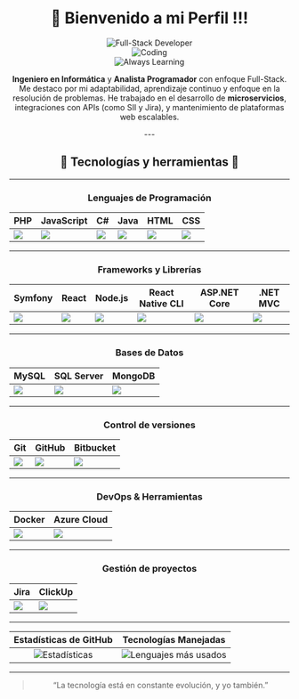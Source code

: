 <div align="center" >
<p align="center">
  
  <h1>👋 Bienvenido a mi Perfil !!!</h1>

  <img src="https://img.shields.io/badge/Full--Stack-Developer-blueviolet?style=for-the-badge&logo=dev.to" alt="Full-Stack Developer"/><br>
  <img src="https://img.shields.io/badge/Coding-100%25-green?style=for-the-badge&logo=visualstudiocode" alt="Coding"/><br>
  <img src="https://img.shields.io/badge/Always--Learning-yellow?style=for-the-badge&logo=read-the-docs" alt="Always Learning"/>

</p>

<p align="center">
  <b>Ingeniero en Informática</b> y <b>Analista Programador</b> con enfoque Full-Stack.  
  Me destaco por mi adaptabilidad, aprendizaje continuo y enfoque en la resolución de problemas.  
  He trabajado en el desarrollo de <b>microservicios</b>, integraciones con APIs (como SII y Jira),  
  y mantenimiento de plataformas web escalables.
</p>
---

## 🧰 Tecnologías y herramientas 🧰

---

### Lenguajes de Programación

| PHP         | JavaScript   | C#          | Java        | HTML        | CSS         |
|-------------|--------------|-------------|-------------|-------------|-------------|
| ![](https://img.shields.io/badge/PHP-777BB4?style=for-the-badge&logo=php&logoColor=white) | ![](https://img.shields.io/badge/JavaScript-F7DF1E?style=for-the-badge&logo=javascript&logoColor=black) | ![](https://img.shields.io/badge/C%23-239120?style=for-the-badge&logo=c-sharp&logoColor=white) | ![](https://img.shields.io/badge/Java-007396?style=for-the-badge&logo=java&logoColor=white) | ![](https://img.shields.io/badge/HTML5-E34F26?style=for-the-badge&logo=html5&logoColor=white) | ![](https://img.shields.io/badge/CSS3-1572B6?style=for-the-badge&logo=css3&logoColor=white) |

---

### Frameworks y Librerías

| Symfony     | React        | Node.js     | React Native CLI | ASP.NET Core | .NET MVC    |
|-------------|--------------|-------------|------------------|--------------|-------------|
| ![](https://img.shields.io/badge/Symfony-000000?style=for-the-badge&logo=symfony&logoColor=white) | ![](https://img.shields.io/badge/React-61DAFB?style=for-the-badge&logo=react&logoColor=black) | ![](https://img.shields.io/badge/Node.js-339933?style=for-the-badge&logo=nodedotjs&logoColor=white) | ![](https://img.shields.io/badge/React_Native-20232A?style=for-the-badge&logo=react&logoColor=61DAFB) | ![](https://img.shields.io/badge/ASP.NET_Core-512BD4?style=for-the-badge&logo=dotnet&logoColor=white) | ![](https://img.shields.io/badge/.NET_MVC-512BD4?style=for-the-badge&logo=dotnet&logoColor=white) |

---

### Bases de Datos

| MySQL       | SQL Server  | MongoDB     |
|-------------|-------------|-------------|
| ![](https://img.shields.io/badge/MySQL-4479A1?style=for-the-badge&logo=mysql&logoColor=white) | ![](https://img.shields.io/badge/SQL_Server-CC2927?style=for-the-badge&logo=microsoftsqlserver&logoColor=white) | ![](https://img.shields.io/badge/MongoDB-47A248?style=for-the-badge&logo=mongodb&logoColor=white) |

---

### Control de versiones

| Git         | GitHub      | Bitbucket   |
|-------------|-------------|-------------|
| ![](https://img.shields.io/badge/Git-F05032?style=for-the-badge&logo=git&logoColor=white) | ![](https://img.shields.io/badge/GitHub-181717?style=for-the-badge&logo=github&logoColor=white) | ![](https://img.shields.io/badge/Bitbucket-0052CC?style=for-the-badge&logo=bitbucket&logoColor=white) |

---

### DevOps & Herramientas

| Docker      | Azure Cloud |
|-------------|-------------|
| ![](https://img.shields.io/badge/Docker-2496ED?style=for-the-badge&logo=docker&logoColor=white) | ![](https://img.shields.io/badge/Microsoft_Azure-0078D7?style=for-the-badge&logo=microsoftazure&logoColor=white) |

---

### Gestión de proyectos

| Jira        | ClickUp     |
|-------------|-------------|
| ![](https://img.shields.io/badge/Jira-0052CC?style=for-the-badge&logo=jira&logoColor=white) | ![](https://img.shields.io/badge/ClickUp-7B68EE?style=for-the-badge&logo=clickup&logoColor=white) |

---


| Estadísticas de GitHub | Tecnologías Manejadas  |
|:---------------------:|:-------------------:|
| ![Estadísticas](https://github-readme-stats.vercel.app/api?username=EstebanCardenas27&show_icons=true&theme=radical&hide_border=true&hide_title=true&count_private=true&line_height=24) | ![Lenguajes más usados](https://github-readme-stats.vercel.app/api/top-langs/?username=EstebanCardenas27&layout=compact&theme=radical&hide_border=true&hide_title=true) |

--- 
> “La tecnología está en constante evolución, y yo también.”

</div>

